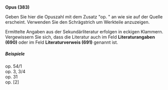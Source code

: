 **Opus (383)**

Geben Sie hier die Opuszahl mit dem Zusatz "op. " an wie sie auf der Quelle erscheint. Verwenden Sie den Schrägstrich um Werkteile anzuzeigen.

Ermittelte Angaben aus der Sekundärliteratur erfolgen in eckigen Klammern. Vergewissern Sie sich, dass die Literatur auch im Feld **Literaturangaben (690)** oder im Feld **Literaturverweis (691)** genannt ist.

##### Beispiele  
op. 54/1  
op. 3, 3/4  
op. 31  
op. [2]